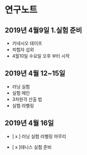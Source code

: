 연구노트
===========
 2019년 4월9일
 1.실험 준비 
---------------
- 키네시오 테이프 
- 피험자 섭외
- 4월10일 수요일 오후 부터 시작
 
 
 2019년 4월 12~15일
 ------------------------
 + 러닝 실험
 + 실험 메인
 + 3차원각 산출 법
 + 실험 라벨링
 
 
 2019년 4월 16일
 -----------------------
 
 - [ x ] 러닝 실험 라벨링 마무리


 - [ x ]테니스 실험 준비


